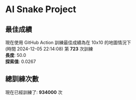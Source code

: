 
# AI Snake Project

## **最佳成績**





























































































































































































































































現在使用 GitHub Action 訓練最佳成績為在 10x10 的地圖情況下  
(時間 2024-12-05 22:14:08) 第 **723** 次訓練  
**長度**: 50.0  
**探索值**: 0.0267



























































































































































































































































































































































































































































































































## 總訓練次數
現在已經訓練了: **934000** 次

